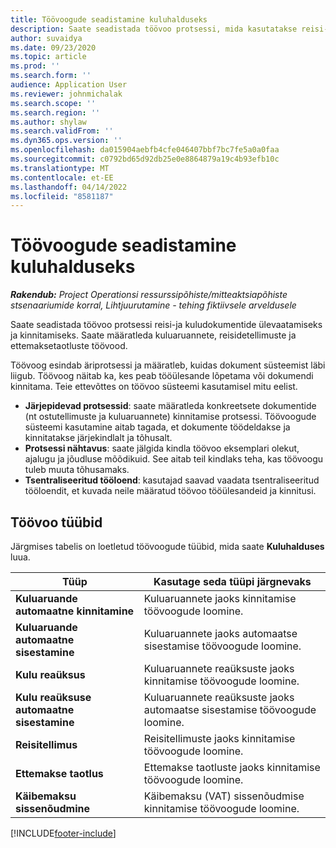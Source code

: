 ```yaml
---
title: Töövoogude seadistamine kuluhalduseks
description: Saate seadistada töövoo protsessi, mida kasutatakse reisi-ja kuludokumentide ülevaatamiseks ja kinnitamiseks.
author: suvaidya
ms.date: 09/23/2020
ms.topic: article
ms.prod: ''
ms.search.form: ''
audience: Application User
ms.reviewer: johnmichalak
ms.search.scope: ''
ms.search.region: ''
ms.author: shylaw
ms.search.validFrom: ''
ms.dyn365.ops.version: ''
ms.openlocfilehash: da015904aebfb4cfe046407bbf7bc7fe5a0a0faa
ms.sourcegitcommit: c0792bd65d92db25e0e8864879a19c4b93efb10c
ms.translationtype: MT
ms.contentlocale: et-EE
ms.lasthandoff: 04/14/2022
ms.locfileid: "8581187"
---
```

# <a name="set-up-workflows-for-expense-management"></a>Töövoogude seadistamine kuluhalduseks

_**Rakendub:** Project Operationsi ressurssipõhiste/mitteaktsiapõhiste stsenaariumide korral,  Lihtjuurutamine - tehing fiktiivsele arveldusele_

Saate seadistada töövoo protsessi reisi-ja kuludokumentide ülevaatamiseks ja kinnitamiseks. Saate määratleda kuluaruannete, reisidetellimuste ja ettemaksetaotluste töövood.

Töövoog esindab äriprotsessi ja määratleb, kuidas dokument süsteemist läbi liigub. Töövoog näitab ka, kes peab tööülesande lõpetama või dokumendi kinnitama. Teie ettevõttes on töövoo süsteemi kasutamisel mitu eelist.

- **Järjepidevad protsessid**: saate määratleda konkreetsete dokumentide (nt ostutellimuste ja kuluaruannete) kinnitamise protsessi. Töövoogude süsteemi kasutamine aitab tagada, et dokumente töödeldakse ja kinnitatakse järjekindlalt ja tõhusalt.
- **Protsessi nähtavus**: saate jälgida kindla töövoo eksemplari olekut, ajalugu ja jõudluse mõõdikuid. See aitab teil kindlaks teha, kas töövoogu tuleb muuta tõhusamaks.
- **Tsentraliseeritud tööloend**: kasutajad saavad vaadata tsentraliseeritud tööloendit, et kuvada neile määratud töövoo tööülesandeid ja kinnitusi. 

## <a name="workflow-types"></a>Töövoo tüübid

Järgmises tabelis on loetletud töövoogude tüübid, mida saate **Kuluhalduses** luua.


|              <strong>Tüüp</strong>              |                   <strong>Kasutage seda tüüpi järgnevaks</strong>                   |
|-------------------------------------------------|-----------------------------------------------------------------------|
|   <strong>Kuluaruande automaatne kinnitamine</strong> |            Kuluaruannete jaoks kinnitamise töövoogude loomine.             |
|  <strong>Kuluaruande automaatne sisestamine</strong>   |        Kuluaruannete jaoks automaatse sisestamise töövoogude loomine.        |
|       <strong>Kulu reaüksus</strong>        |     Kuluaruannete reaüksuste jaoks kinnitamise töövoogude loomine.      |
| <strong>Kulu reaüksuse automaatne sisestamine</strong> | Kuluaruannete reaüksuste jaoks automaatse sisestamise töövoogude loomine. |
|       <strong>Reisitellimus</strong>       |          Reisitellimuste jaoks kinnitamise töövoogude loomine.           |
|      <strong>Ettemakse taotlus</strong>      |         Ettemakse taotluste jaoks kinnitamise töövoogude loomine.          |
|        <strong>Käibemaksu sissenõudmine</strong>        | Käibemaksu (VAT) sissenõudmise kinnitamise töövoogude loomine.  |


[!INCLUDE[footer-include](../includes/footer-banner.md)]
